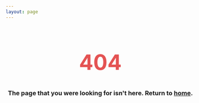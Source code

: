```yaml
---
layout: page
---
```


<div style="text-align: center">
<h1 style="font-size: 4em; color: #E45353">404</h1>
<h3>The page that you were looking for isn't here. Return to <a href="/">home</a>.</h3>
</div>
